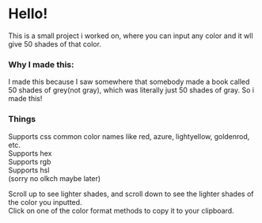 # Hello!

This is a small project i worked on, where you can input any color and it wll give 50 shades of that color.

### Why I made this:

I made this because I saw somewhere that somebody made a book called 50 shades of grey(not gray), which was literally just 50
shades of gray. So i made this!

### Things

Supports css common color names like red, azure, lightyellow, goldenrod, etc.<br />
Supports hex<br />
Supports rgb<br />
Supports hsl<br />
(sorry no olkch maybe later)<br />

Scroll up to see lighter shades, and scroll down to see the lighter shades of the color you inputted.<br />
Click on one of the color format methods to copy it to your clipboard.

